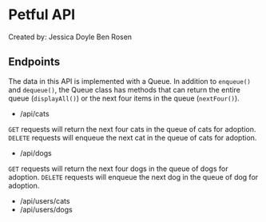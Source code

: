 # Petful API

Created by:
Jessica Doyle
Ben Rosen

## Endpoints

The data in this API is implemented with a Queue. In addition to `enqueue()` and `dequeue()`, the Queue class has methods that can return the entire queue (`displayAll()`) or the next four items in the queue (`nextFour()`).

- /api/cats

`GET` requests will return the next four cats in the queue of cats for adoption.
`DELETE` requests will enqueue the next cat in the queue of cats for adoption.

- /api/dogs

`GET` requests will return the next four dogs in the queue of dogs for adoption.
`DELETE` requests will enqueue the next dog in the queue of dog for adoption.

- /api/users/cats
- /api/users/dogs
